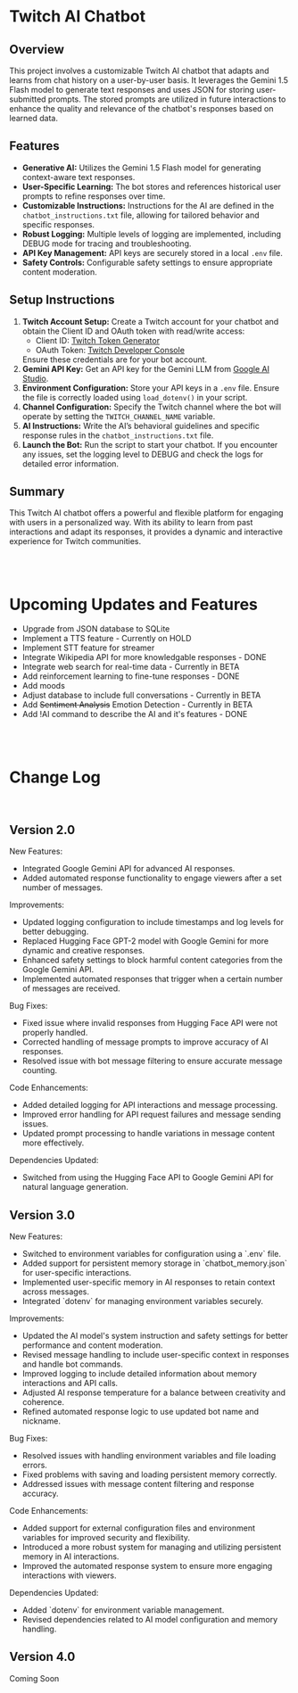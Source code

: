 <body>
    <h1>Twitch AI Chatbot</h1>
    <h2>Overview</h2>
    <p>This project involves a customizable Twitch AI chatbot that adapts and learns from chat history on a user-by-user basis. It leverages the Gemini 1.5 Flash model to generate text responses and uses JSON for storing user-submitted prompts. The stored prompts are utilized in future interactions to enhance the quality and relevance of the chatbot's responses based on learned data.</p>
    <h2>Features</h2>
    <ul>
        <li><strong>Generative AI:</strong> Utilizes the Gemini 1.5 Flash model for generating context-aware text responses.</li>
        <li><strong>User-Specific Learning:</strong> The bot stores and references historical user prompts to refine responses over time.</li>
        <li><strong>Customizable Instructions:</strong> Instructions for the AI are defined in the <code>chatbot_instructions.txt</code> file, allowing for tailored behavior and specific responses.</li>
        <li><strong>Robust Logging:</strong> Multiple levels of logging are implemented, including DEBUG mode for tracing and troubleshooting.</li>
        <li><strong>API Key Management:</strong> API keys are securely stored in a local <code>.env</code> file.</li>
        <li><strong>Safety Controls:</strong> Configurable safety settings to ensure appropriate content moderation.</li>
    </ul>
    <h2>Setup Instructions</h2>
    <ol>
        <li><strong>Twitch Account Setup:</strong> Create a Twitch account for your chatbot and obtain the Client ID and OAuth token with read/write access:
            <ul>
                <li>Client ID: <a href="https://twitchtokengenerator.com" target="_blank">Twitch Token Generator</a></li>
                <li>OAuth Token: <a href="https://dev.twitch.tv/console" target="_blank">Twitch Developer Console</a></li>
            </ul>
            Ensure these credentials are for your bot account.</li>
        <li><strong>Gemini API Key:</strong> Get an API key for the Gemini LLM from <a href="https://aistudio.google.com/app/apikey" target="_blank">Google AI Studio</a>.</li>
        <li><strong>Environment Configuration:</strong> Store your API keys in a <code>.env</code> file. Ensure the file is correctly loaded using <code>load_dotenv()</code> in your script.</li>
        <li><strong>Channel Configuration:</strong> Specify the Twitch channel where the bot will operate by setting the <code>TWITCH_CHANNEL_NAME</code> variable.</li>
        <li><strong>AI Instructions:</strong> Write the AI’s behavioral guidelines and specific response rules in the <code>chatbot_instructions.txt</code> file.</li>
        <li><strong>Launch the Bot:</strong> Run the script to start your chatbot. If you encounter any issues, set the logging level to DEBUG and check the logs for detailed error information.</li>
    </ol>
    <h2>Summary</h2>
    <p>This Twitch AI chatbot offers a powerful and flexible platform for engaging with users in a personalized way. With its ability to learn from past interactions and adapt its responses, it provides a dynamic and interactive experience for Twitch communities.</p>
    <br>
    <br>
    <h1>Upcoming Updates and Features</h1>
    <ul>
        <li>Upgrade from JSON database to SQLite</li>
        <li>Implement a TTS feature - Currently on HOLD</li>
        <li>Implement STT feature for streamer</li>
        <li>Integrate Wikipedia API for more knowledgable responses - DONE</li>
        <li>Integrate web search for real-time data - Currently in BETA</li>
        <li>Add reinforcement learning to fine-tune responses - DONE</li>
        <li>Add moods</li>
        <li>Adjust database to include full conversations - Currently in BETA</li>
        <li>Add <s>Sentiment Analysis</s> Emotion Detection - Currently in BETA</li>
        <li>Add !AI command to describe the AI and it's features - DONE</li>
    </ul>
    <br>
    <br>
<body>
    <h1>Change Log</h1>
    <br>
    <div class="version">
        <h2>Version 2.0</h2>
        <div class="section">
            <div class="section-title">New Features:</div>
            <ul>
                <li>Integrated Google Gemini API for advanced AI responses.</li>
                <li>Added automated response functionality to engage viewers after a set number of messages.</li>
            </ul>
        </div>
        <div class="section">
            <div class="section-title">Improvements:</div>
            <ul>
                <li>Updated logging configuration to include timestamps and log levels for better debugging.</li>
                <li>Replaced Hugging Face GPT-2 model with Google Gemini for more dynamic and creative responses.</li>
                <li>Enhanced safety settings to block harmful content categories from the Google Gemini API.</li>
                <li>Implemented automated responses that trigger when a certain number of messages are received.</li>
            </ul>
        </div>
        <div class="section">
            <div class="section-title">Bug Fixes:</div>
            <ul>
                <li>Fixed issue where invalid responses from Hugging Face API were not properly handled.</li>
                <li>Corrected handling of message prompts to improve accuracy of AI responses.</li>
                <li>Resolved issue with bot message filtering to ensure accurate message counting.</li>
            </ul>
        </div>
        <div class="section">
            <div class="section-title">Code Enhancements:</div>
            <ul>
                <li>Added detailed logging for API interactions and message processing.</li>
                <li>Improved error handling for API request failures and message sending issues.</li>
                <li>Updated prompt processing to handle variations in message content more effectively.</li>
            </ul>
        </div>
        <div class="section">
            <div class="section-title">Dependencies Updated:</div>
            <ul>
                <li>Switched from using the Hugging Face API to Google Gemini API for natural language generation.</li>
            </ul>
        </div>
    </div>
<div class="version">
        <h2>Version 3.0</h2>
        <div class="section">
            <div class="section-title">New Features:</div>
            <ul>
                <li>Switched to environment variables for configuration using a `.env` file.</li>
                <li>Added support for persistent memory storage in `chatbot_memory.json` for user-specific interactions.</li>
                <li>Implemented user-specific memory in AI responses to retain context across messages.</li>
                <li>Integrated `dotenv` for managing environment variables securely.</li>
            </ul>
        </div>
        <div class="section">
            <div class="section-title">Improvements:</div>
            <ul>
                <li>Updated the AI model's system instruction and safety settings for better performance and content moderation.</li>
                <li>Revised message handling to include user-specific context in responses and handle bot commands.</li>
                <li>Improved logging to include detailed information about memory interactions and API calls.</li>
                <li>Adjusted AI response temperature for a balance between creativity and coherence.</li>
                <li>Refined automated response logic to use updated bot name and nickname.</li>
            </ul>
        </div>
        <div class="section">
            <div class="section-title">Bug Fixes:</div>
            <ul>
                <li>Resolved issues with handling environment variables and file loading errors.</li>
                <li>Fixed problems with saving and loading persistent memory correctly.</li>
                <li>Addressed issues with message content filtering and response accuracy.</li>
            </ul>
        </div>
        <div class="section">
            <div class="section-title">Code Enhancements:</div>
            <ul>
                <li>Added support for external configuration files and environment variables for improved security and flexibility.</li>
                <li>Introduced a more robust system for managing and utilizing persistent memory in AI interactions.</li>
                <li>Improved the automated response system to ensure more engaging interactions with viewers.</li>
            </ul>
        </div>
        <div class="section">
            <div class="section-title">Dependencies Updated:</div>
            <ul>
                <li>Added `dotenv` for environment variable management.</li>
                <li>Revised dependencies related to AI model configuration and memory handling.</li>
            </ul>
        </div>
    </div>
    <div class="version">
        <h2>Version 4.0</h2>
<p>Coming Soon</p>
</body>
</html>
